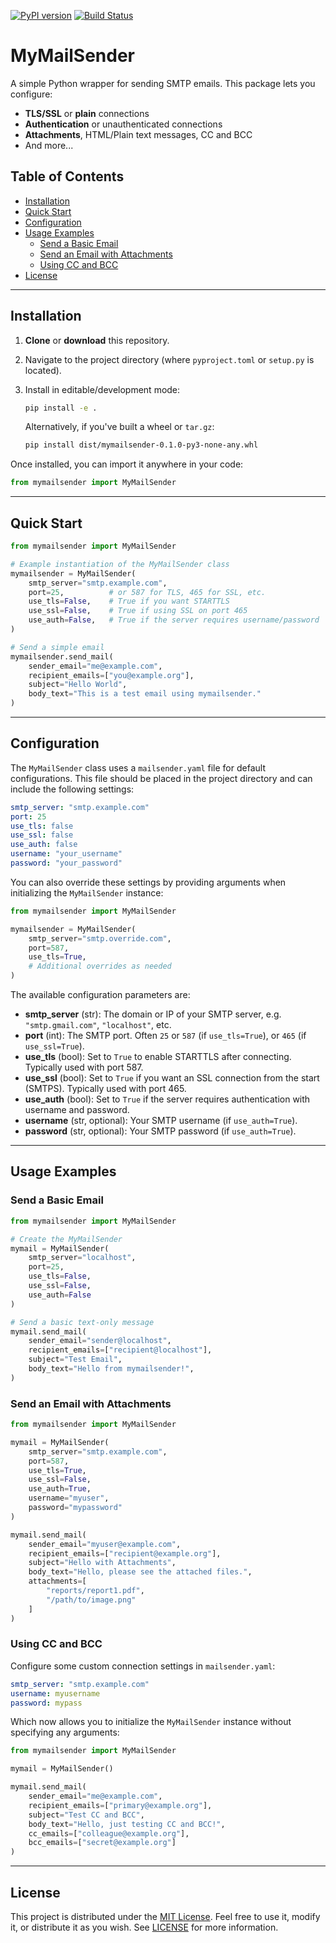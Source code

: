 [![PyPI version](https://badge.fury.io/py/mymailsender.svg)](https://badge.fury.io/py/mymailsender)
[![Build Status](https://github.com/mariusei/mymailsender/actions/workflows/python-publish.yml/badge.svg)](https://github.com/mariusei/mymailsender/actions/workflows/python-publish.yml)

# MyMailSender

A simple Python wrapper for sending SMTP emails. This package lets you configure:
- **TLS/SSL** or **plain** connections
- **Authentication** or unauthenticated connections
- **Attachments**, HTML/Plain text messages, CC and BCC
- And more...

## Table of Contents
- [Installation](#installation)
- [Quick Start](#quick-start)
- [Configuration](#configuration)
- [Usage Examples](#usage-examples)
  - [Send a Basic Email](#send-a-basic-email)
  - [Send an Email with Attachments](#send-an-email-with-attachments)
  - [Using CC and BCC](#using-cc-and-bcc)
- [License](#license)

---

## Installation

1. **Clone** or **download** this repository.
2. Navigate to the project directory (where `pyproject.toml` or `setup.py` is located).
3. Install in editable/development mode:

   ```bash
   pip install -e .
   ```

   Alternatively, if you've built a wheel or `tar.gz`:

   ```bash
   pip install dist/mymailsender-0.1.0-py3-none-any.whl
   ```

Once installed, you can import it anywhere in your code:

```python
from mymailsender import MyMailSender
```

---

## Quick Start

```python
from mymailsender import MyMailSender

# Example instantiation of the MyMailSender class
mymailsender = MyMailSender(
    smtp_server="smtp.example.com",
    port=25,          # or 587 for TLS, 465 for SSL, etc.
    use_tls=False,    # True if you want STARTTLS
    use_ssl=False,    # True if using SSL on port 465
    use_auth=False,   # True if the server requires username/password
)

# Send a simple email
mymailsender.send_mail(
    sender_email="me@example.com",
    recipient_emails=["you@example.org"],
    subject="Hello World",
    body_text="This is a test email using mymailsender."
)
```

---

## Configuration

The `MyMailSender` class uses a `mailsender.yaml` file for default configurations. This file should be placed in the project directory and can include the following settings:

```yaml
smtp_server: "smtp.example.com"
port: 25
use_tls: false
use_ssl: false
use_auth: false
username: "your_username"
password: "your_password"
```

You can also override these settings by providing arguments when initializing the `MyMailSender` instance:

```python
from mymailsender import MyMailSender

mymailsender = MyMailSender(
    smtp_server="smtp.override.com",
    port=587,
    use_tls=True,
    # Additional overrides as needed
)
```

The available configuration parameters are:

- **smtp_server** (str): The domain or IP of your SMTP server, e.g. `"smtp.gmail.com"`, `"localhost"`, etc.
- **port** (int): The SMTP port. Often `25` or `587` (if `use_tls=True`), or `465` (if `use_ssl=True`).
- **use_tls** (bool): Set to `True` to enable STARTTLS after connecting. Typically used with port 587.
- **use_ssl** (bool): Set to `True` if you want an SSL connection from the start (SMTPS). Typically used with port 465.
- **use_auth** (bool): Set to `True` if the server requires authentication with username and password.
- **username** (str, optional): Your SMTP username (if `use_auth=True`).
- **password** (str, optional): Your SMTP password (if `use_auth=True`).

---

## Usage Examples

### Send a Basic Email

```python
from mymailsender import MyMailSender

# Create the MyMailSender
mymail = MyMailSender(
    smtp_server="localhost",
    port=25,
    use_tls=False,
    use_ssl=False,
    use_auth=False
)

# Send a basic text-only message
mymail.send_mail(
    sender_email="sender@localhost",
    recipient_emails=["recipient@localhost"],
    subject="Test Email",
    body_text="Hello from mymailsender!",
)
```

### Send an Email with Attachments

```python
from mymailsender import MyMailSender

mymail = MyMailSender(
    smtp_server="smtp.example.com",
    port=587,
    use_tls=True,
    use_ssl=False,
    use_auth=True,
    username="myuser",
    password="mypassword"
)

mymail.send_mail(
    sender_email="myuser@example.com",
    recipient_emails=["recipient@example.org"],
    subject="Hello with Attachments",
    body_text="Hello, please see the attached files.",
    attachments=[
        "reports/report1.pdf",
        "/path/to/image.png"
    ]
)
```

### Using CC and BCC

Configure some custom connection settings in `mailsender.yaml`:

```yaml
smtp_server: "smtp.example.com"
username: myusername
password: mypass
```

Which now allows you to initialize the `MyMailSender` instance without specifying any arguments:

```python
from mymailsender import MyMailSender

mymail = MyMailSender()

mymail.send_mail(
    sender_email="me@example.com",
    recipient_emails=["primary@example.org"],
    subject="Test CC and BCC",
    body_text="Hello, just testing CC and BCC!",
    cc_emails=["colleague@example.org"],
    bcc_emails=["secret@example.org"]
)
```

---

## License

This project is distributed under the [MIT License](LICENSE). Feel free to use it, modify it, or distribute it as you wish. See [LICENSE](LICENSE) for more information.